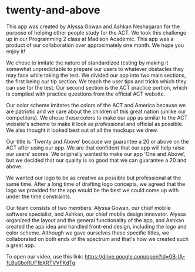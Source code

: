 # twenty-and-above


This app was created by Alyssa Gowan and Ashkan Neshagaran for the purpose of helping other people study for the ACT. We took this challenge up in our Programming 2 class at Madison Academic. This app was a product of our collaboration over approximately one month. We hope you enjoy it!


We chose to imitate the nature of standardized testing by making it somewhat unpredictable to prepare our users to whatever obstacles they may face while taking the test. We divided our app into two main sections, the first being our tip section. We teach the user tips and tricks which they can use for the test. Our second section is the ACT practice portion, which is compiled with practice questions from the official ACT website.

Our color scheme imitates the colors of the ACT and America because we are patriotic and we care about the children of this great nation (unlike our competitors). We chose these colors to make our app as similar to the ACT website's scheme to make it look as professional and official as possible. We also thought it looked best out of all the mockups we drew.

Our title is 'Twenty and Above' because we guarantee a 20 or above on the ACT after using our app. We are that confident that our app will help raise our users' scores. We originally wanted to make our app 'One and Above', but we decided that our quality is so good that we can guarantee a 20 and above.

We wanted our logo to be as creative as possible but professional at the same time. After a long time of drafting logo concepts, we agreed that the logo we provided for the app would be the best we could come up with under the time constraints.


Our team consists of two members: Alyssa Gowan, our chief mobile software specialist, and Ashkan, our chief mobile design innovator. Alyssa organized the layout and the general functionality of the app, and Ashkan created the app idea and handled front-end design, including the logo and color scheme. Although we gave ourselves these specific titles, we collaborated on both ends of the spectrum and that's how we created such a great app.


To open our video, use this link: https://drive.google.com/open?id=0B-lA-1LBu0boRUF1bXRTVVFKdTg 
